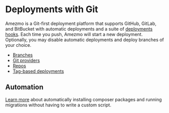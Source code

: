 # Deployments with Git

Amezmo is a Git-first deployment platform that supports GitHub, GitLab, and BitBucket 
with automatic deployments and a suite of
[deployments hooks](/docs/deployments/hooks). 
Each time you push, Amezmo will start a new deployment. Optionally,
you may disable automatic deployments and deploy branches of your choice.

- [Branches](/docs/git/branches)
- [Git providers](/docs/git/providers)
- [Repos](/docs/git/repos)
- [Tag-based deployments](/docs/git/tag-based-deployments)

## Automation
[Learn more](/docs/deployments/automatic-composer-installs) about automatically
installing composer packages and running migrations without having to write a custom
script.
